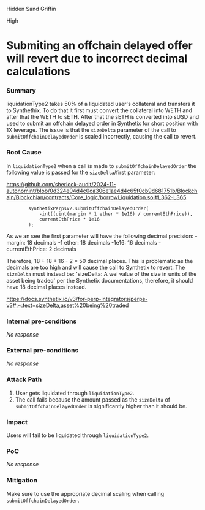 Hidden Sand Griffin

High

# Submiting an offchain delayed offer will revert due to incorrect decimal calculations

### Summary

liquidationType2 takes 50% of a liquidated user's collateral and transfers it to Synthethix. To do that it first must convert the collateral into WETH and after that the WETH to sETH. After that the sETH is converted into sUSD and used to submit an offchain delayed order in Synthetix for short position with 1X leverage. The issue is that the `sizeDelta` parameter of the call to `submitOffchainDelayedOrder` is scaled incorrectly, causing the call to revert.

### Root Cause

In `liquidationType2` when a call is made to `submitOffchainDelayedOrder` the following value is passed for the `sizeDelta`/first parameter:

https://github.com/sherlock-audit/2024-11-autonomint/blob/0d324e04d4c0ca306e1ae4d4c65f0cb9d681751b/Blockchain/Blockchian/contracts/Core_logic/borrowLiquidation.sol#L362-L365
```solidity
        synthetixPerpsV2.submitOffchainDelayedOrder(
            -int((uint(margin * 1 ether * 1e16) / currentEthPrice)),
            currentEthPrice * 1e16
        );
```

As we an see the first parameter will have the following decimal precision:
-margin: 18 decimals
-1 ether: 18 decimals
-1e16: 16 decimals
-currentEthPrice: 2 decimals

Therefore, 18 + 18 + 16 - 2 = 50 decimal places. This is problematic as the decimals are too high and will cause the call to Synthetix to revert. The `sizeDelta` must instead be: 'sizeDelta: A wei value of the size in units of the asset being traded' per the Synthetix documentations, therefore, it should have 18 decimal places instead.

https://docs.synthetix.io/v3/for-perp-integrators/perps-v3#:~:text=sizeDelta,asset%20being%20traded

### Internal pre-conditions

_No response_

### External pre-conditions

_No response_

### Attack Path

1. User gets liquidated through `liquidationType2`.
2. The call fails because the amount passed as the `sizeDelta` of `submitOffchainDelayedOrder` is significantly higher than it should be.

### Impact

Users will fail to be liquidated through `liquidationType2`.

### PoC

_No response_

### Mitigation

Make sure to use the appropriate decimal scaling when calling `submitOffchainDelayedOrder`.